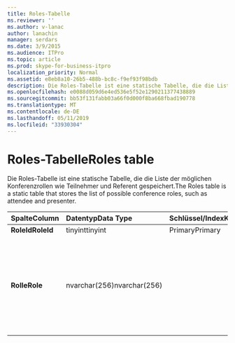 ```yaml
---
title: Roles-Tabelle
ms.reviewer: ''
ms.author: v-lanac
author: lanachin
manager: serdars
ms.date: 3/9/2015
ms.audience: ITPro
ms.topic: article
ms.prod: skype-for-business-itpro
localization_priority: Normal
ms.assetid: e8eb8a10-26b5-488b-bc8c-f9ef93f98bdb
description: Die Roles-Tabelle ist eine statische Tabelle, die die Liste der möglichen Konferenzrollen wie Teilnehmer und Referent gespeichert.
ms.openlocfilehash: e0088d059d6e4ed536e5f52e1290211377438889
ms.sourcegitcommit: bb53f131fabb03a66f0d000f8ba668fbad190778
ms.translationtype: MT
ms.contentlocale: de-DE
ms.lasthandoff: 05/11/2019
ms.locfileid: "33930304"
---
```

# <a name="roles-table"></a><span data-ttu-id="2d0af-103">Roles-Tabelle</span><span class="sxs-lookup"><span data-stu-id="2d0af-103">Roles table</span></span>
 
<span data-ttu-id="2d0af-104">Die Roles-Tabelle ist eine statische Tabelle, die die Liste der möglichen Konferenzrollen wie Teilnehmer und Referent gespeichert.</span><span class="sxs-lookup"><span data-stu-id="2d0af-104">The Roles table is a static table that stores the list of possible conference roles, such as attendee and presenter.</span></span>
  
|<span data-ttu-id="2d0af-105">**Spalte**</span><span class="sxs-lookup"><span data-stu-id="2d0af-105">**Column**</span></span>|<span data-ttu-id="2d0af-106">**Datentyp**</span><span class="sxs-lookup"><span data-stu-id="2d0af-106">**Data Type**</span></span>|<span data-ttu-id="2d0af-107">**Schlüssel/Index**</span><span class="sxs-lookup"><span data-stu-id="2d0af-107">**Key/Index**</span></span>|<span data-ttu-id="2d0af-108">**Details**</span><span class="sxs-lookup"><span data-stu-id="2d0af-108">**Details**</span></span>|
|:-----|:-----|:-----|:-----|
|<span data-ttu-id="2d0af-109">**RoleId**</span><span class="sxs-lookup"><span data-stu-id="2d0af-109">**RoleId**</span></span> <br/> |<span data-ttu-id="2d0af-110">tinyint</span><span class="sxs-lookup"><span data-stu-id="2d0af-110">tinyint</span></span>  <br/> |<span data-ttu-id="2d0af-111">Primary</span><span class="sxs-lookup"><span data-stu-id="2d0af-111">Primary</span></span>  <br/> ||
|<span data-ttu-id="2d0af-112">**Rolle**</span><span class="sxs-lookup"><span data-stu-id="2d0af-112">**Role**</span></span> <br/> |<span data-ttu-id="2d0af-113">nvarchar(256)</span><span class="sxs-lookup"><span data-stu-id="2d0af-113">nvarchar(256)</span></span>  <br/> || <span data-ttu-id="2d0af-114">Zulässige Werte:</span><span class="sxs-lookup"><span data-stu-id="2d0af-114">Allowed values:</span></span> <br/>  <span data-ttu-id="2d0af-115">0 – unbekannt</span><span class="sxs-lookup"><span data-stu-id="2d0af-115">0 - Unknown</span></span> <br/>  <span data-ttu-id="2d0af-116">1 – Referent</span><span class="sxs-lookup"><span data-stu-id="2d0af-116">1 - Presenter</span></span> <br/>  <span data-ttu-id="2d0af-117">2 - Teilnehmer</span><span class="sxs-lookup"><span data-stu-id="2d0af-117">2 - Attendee</span></span> <br/> |
   

